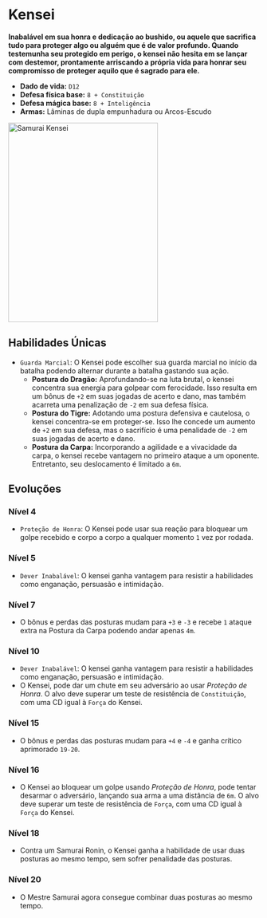 # Kensei
**Inabalável em sua honra e dedicação ao bushido, ou aquele que sacrifica tudo para proteger algo ou alguém que é de valor profundo. Quando testemunha seu protegido em perigo, o kensei não hesita em se lançar com destemor, prontamente arriscando a própria vida para honrar seu compromisso de proteger aquilo que é sagrado para ele.**

- **Dado de vida:** `D12`
- **Defesa física base:** `8 + Constituição`
- **Defesa mágica base:** `8 + Inteligência`
- **Armas:** Lâminas de dupla empunhadura ou Arcos-Escudo

<img src="https://i.pinimg.com/564x/b1/c0/4f/b1c04f8bef65f66fa5fe059cc4c73fe9.jpg" alt="Samurai Kensei" style="height: 400px; width:300px;"/>

## Habilidades Únicas
- `Guarda Marcial`: O Kensei pode escolher sua guarda marcial no início da batalha podendo alternar durante a batalha gastando sua ação.
  - **Postura do Dragão:** Aprofundando-se na luta brutal, o kensei concentra sua energia para golpear com ferocidade. Isso resulta em um bônus de `+2` em suas jogadas de acerto e dano, mas também acarreta uma penalização de `-2` em sua defesa física.
  - **Postura do Tigre:** Adotando uma postura defensiva e cautelosa, o kensei concentra-se em proteger-se. Isso lhe concede um aumento de `+2` em sua defesa, mas o sacrifício é uma penalidade de `-2` em suas jogadas de acerto e dano.
  - **Postura da Carpa:** Incorporando a agilidade e a vivacidade da carpa, o kensei recebe vantagem no primeiro ataque a um oponente. Entretanto, seu deslocamento é limitado a `6m`.

## Evoluções
### Nível 4
- `Proteção de Honra`: O Kensei pode usar sua reação para bloquear um golpe recebido e corpo a corpo a qualquer momento `1` vez por rodada.

### Nível 5
- `Dever Inabalável`: O kensei ganha vantagem para resistir a habilidades como enganação, persuasão e intimidação.

### Nível 7

- O bônus e perdas das posturas mudam para `+3` e `-3` e recebe `1` ataque extra na Postura da Carpa podendo andar apenas `4m`.

### Nível 10
- `Dever Inabalável`: O kensei ganha vantagem para resistir a habilidades como enganação, persuasão e intimidação.
- O Kensei, pode dar um chute em seu adversário ao usar *Proteção de Honra*. O alvo deve superar um teste de resistência de `Constituição`, com uma CD igual à `Força` do Kensei.

### Nível 15
- O bônus e perdas das posturas mudam para `+4` e `-4` e ganha crítico aprimorado `19-20`.

### Nível 16
- O Kensei ao bloquear um golpe usando *Proteção de Honra*, pode tentar desarmar o adversário, lançando sua arma a uma distância de `6m`. O alvo deve superar um teste de resistência de `Força`, com uma CD igual à `Força` do Kensei.

### Nível 18
- Contra um Samurai Ronin, o Kensei ganha a habilidade de usar duas posturas ao mesmo tempo, sem sofrer penalidade das posturas.

### Nível 20
- O Mestre Samurai agora consegue combinar duas posturas ao mesmo tempo.
